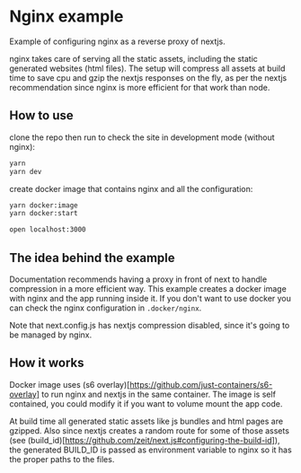 # Nginx example

Example of configuring nginx as a reverse proxy of nextjs.

nginx takes care of serving all the static assets, including the static generated websites (html files). The setup will compress all assets at build time to save cpu and gzip the nextjs responses on the fly, as per the nextjs recommendation since nginx is more efficient for that work than node.

## How to use

clone the repo then run to check the site in development mode (without nginx):

```bash
yarn
yarn dev
```

create docker image that contains nginx and all the configuration:

```bash
yarn docker:image
yarn docker:start

open localhost:3000
```

## The idea behind the example

Documentation recommends having a proxy in front of next to handle compression in a more efficient way.
This example creates a docker image with nginx and the app running inside it.
If you don't want to use docker you can check the nginx configuration in `.docker/nginx`.

Note that next.config.js has nextjs compression disabled, since it's going to be managed by nginx.


## How it works

Docker image uses (s6 overlay)[https://github.com/just-containers/s6-overlay] to run nginx and nextjs in the same container. The image is self contained, you could modify it if you want to volume mount the app code.

At build time all generated static assets like js bundles and html pages are gzipped. Also since nextjs creates a random route for some of those assets (see (build_id)[https://github.com/zeit/next.js#configuring-the-build-id]), the generated BUILD_ID is passed as environment variable to nginx so it has the proper paths to the files.

